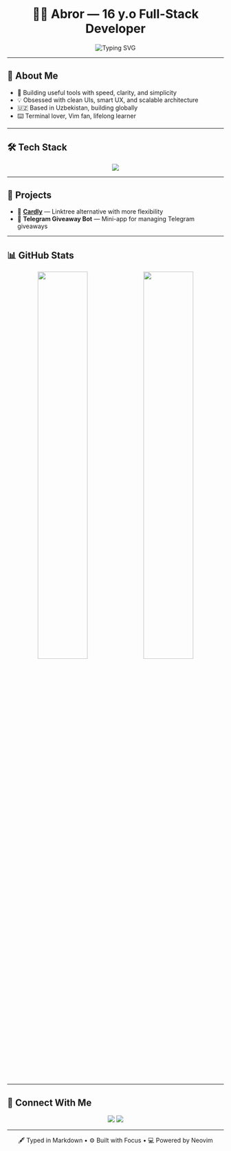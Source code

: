 <!-- README.md -->

<h1 align="center">🧑‍💻 Abror — 16 y.o Full-Stack Developer</h1>

<p align="center">
  <img src="https://readme-typing-svg.demolab.com?font=Fira+Code&size=20&pause=1000&color=00BFFF&center=true&vCenter=true&width=500&lines=React+%7C+Next.js+%7C+TypeScript+%7C+Node.js;Minimalist+UI+%7C+Clean+Code+%7C+Fast+UX" alt="Typing SVG" />
</p>

---

## 🧠 About Me

- 🚀 Building useful tools with speed, clarity, and simplicity  
- 💡 Obsessed with clean UIs, smart UX, and scalable architecture  
- 🇺🇿 Based in Uzbekistan, building globally  
- ⌨️ Terminal lover, Vim fan, lifelong learner  

---

## 🛠 Tech Stack

<p align="center">
  <img src="https://skillicons.dev/icons?i=html,css,js,ts,react,nextjs,tailwind,nodejs,express,bun,mongodb,supabase,git,github,linux,vim" />
</p>

---

## 🚧 Projects

- 🔗 [**Cardly**](https://github.com/developer2520/cardly) — Linktree alternative with more flexibility  
- 🎁 **Telegram Giveaway Bot** — Mini-app for managing Telegram giveaways  

---

## 📊 GitHub Stats

<p align="center">
  <img src="https://github-readme-stats.vercel.app/api?username=developer2520&show_icons=true&hide_title=true&hide_border=true&theme=radical" width="48%" />
  <img src="https://github-readme-streak-stats.herokuapp.com?user=developer2520&theme=radical&hide_border=true" width="48%" />
</p>

---

## 🤝 Connect With Me

<p align="center">
  <a href="https://t.me/abboskhonov"><img src="https://img.shields.io/badge/Telegram-0088cc?style=for-the-badge&logo=telegram&logoColor=white" /></a>
  <a href="https://github.com/developer2520"><img src="https://img.shields.io/badge/GitHub-000000?style=for-the-badge&logo=github&logoColor=white" /></a>
</p>

---

<p align="center">
  🖋️ Typed in Markdown • ⚙️ Built with Focus • 💻 Powered by Neovim  
</p>
